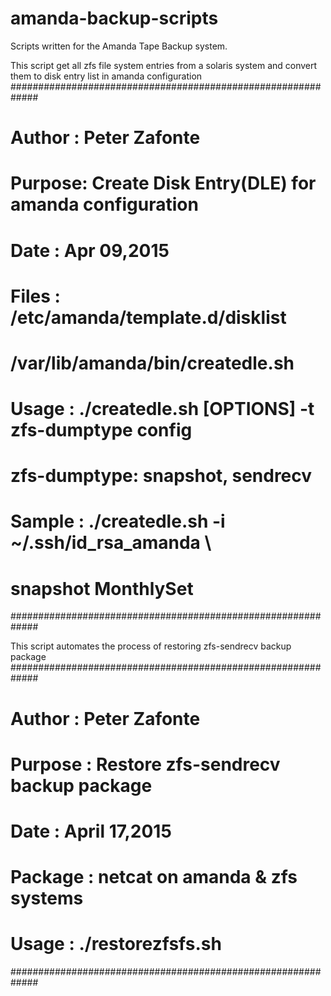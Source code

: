 # amanda-backup-scripts
Scripts written for the Amanda Tape Backup system.

This script get all zfs file system entries from a solaris system and convert them to disk entry list in amanda configuration
#############################################################
# Author : Peter Zafonte                                    #
# Purpose: Create Disk Entry(DLE) for amanda configuration  #
# Date   : Apr 09,2015                                      #
# Files  : /etc/amanda/template.d/disklist                  #
#          /var/lib/amanda/bin/createdle.sh                 #
# Usage  : ./createdle.sh [OPTIONS] -t zfs-dumptype config  #
#          zfs-dumptype: snapshot, sendrecv                 #
# Sample : ./createdle.sh -i ~/.ssh/id_rsa_amanda \         #
#                        snapshot  MonthlySet               #
#############################################################


This script automates the process of restoring zfs-sendrecv backup package 
#############################################################
# Author  : Peter Zafonte                                   #
# Purpose : Restore zfs-sendrecv backup package             #
# Date    : April 17,2015                                   #
# Package : netcat on amanda & zfs systems                  #
# Usage   : ./restorezfsfs.sh                               #
#############################################################



